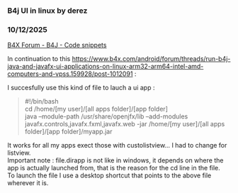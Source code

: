 ### B4j UI in linux by derez
### 10/12/2025
[B4X Forum - B4J - Code snippets](https://www.b4x.com/android/forum/threads/169005/)

In continuation to this <https://www.b4x.com/android/forum/threads/run-b4j-java-and-javafx-ui-applications-on-linux-arm32-arm64-intel-amd-computers-and-vpss.159928/post-1012091> :  
  
I succesfully use this kind of file to lauch a ui app :  
> #!/bin/bash  
> cd /home/[my user]/[all apps folder]/[app folder]  
> java –module-path /usr/share/openjfx/lib –add-modules javafx.controls,javafx.fxml,javafx.web -jar /home/[my user]/[all apps folder]/[app folder]/myapp.jar

It works for all my apps exect those with custolistview… I had to change for listview.  
Important note : file.dirapp is not like in windows, it depends on where the app is actually launched from, that is the reason for the cd line in the file.  
To launch the file I use a desktop shortcut that points to the above file wherever it is.